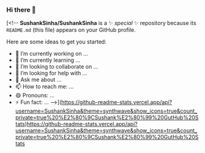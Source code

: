 ### Hi there 👋

[<!--
**SushankSinha/SushankSinha** is a ✨ _special_ ✨ repository because its `README.md` (this file) appears on your GitHub profile.

Here are some ideas to get you started:

- 🔭 I’m currently working on ...
- 🌱 I’m currently learning ...
- 👯 I’m looking to collaborate on ...
- 🤔 I’m looking for help with ...
- 💬 Ask me about ...
- 📫 How to reach me: ...
- 😄 Pronouns: ...
- ⚡ Fun fact: ...
-->](https://github-readme-stats.vercel.app/api?username=SushankSinha&theme=synthwave&show_icons=true&count_private=true%20%E2%80%9CSushank%E2%80%99%20GutHub%20Stats)https://github-readme-stats.vercel.app/api?username=SushankSinha&theme=synthwave&show_icons=true&count_private=true%20%E2%80%9CSushank%E2%80%99%20GutHub%20Stats
